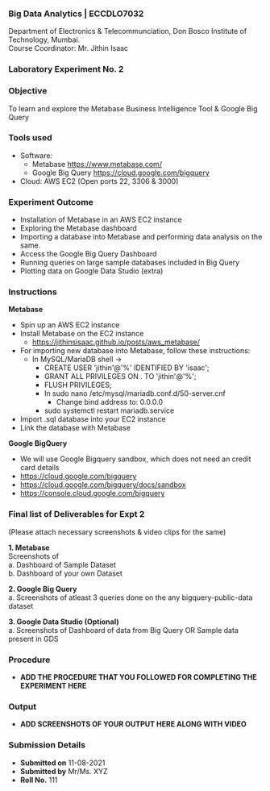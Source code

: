  ### Big Data Analytics | ECCDLO7032 
Department of Electronics & Telecommunciation, 
Don Bosco Institute of Technology, Mumbai.  
Course Coordinator: Mr. Jithin Isaac

### Laboratory Experiment No. 2
 
### Objective  
To learn and explore the Metabase Business Intelligence Tool & Google Big Query 

### Tools used  
- Software: 
  - Metabase https://www.metabase.com/
  - Google Big Query https://cloud.google.com/bigquery
- Cloud: AWS EC2 (Open ports 22, 3306 & 3000)

### Experiment Outcome
- Installation of Metabase in an AWS EC2 instance 
- Exploring the Metabase dashboard
- Importing a database into Metabase and performing data analysis on the same.
- Access the Google Big Query Dashboard
- Running queries on large sample databases included in Big Query
- Plotting data on Google Data Studio (extra)

### Instructions

**Metabase**
- Spin up an AWS EC2 instance
- Install Metabase on the EC2 instance
  - https://jithinsisaac.github.io/posts/aws_metabase/
- For importing new database into Metabase, follow these instructions:
  - In MySQL/MariaDB shell ->
    - CREATE USER 'jithin'@'%' IDENTIFIED BY 'isaac';
    - GRANT ALL PRIVILEGES ON . TO 'jithin'@'%';
    - FLUSH PRIVILEGES;
    - In sudo nano /etc/mysql/mariadb.conf.d/50-server.cnf
      - Change bind address to: 0.0.0.0
    - sudo systemctl restart mariadb.service
- Import .sql database into your EC2 instance
- Link the database with Metabase 

**Google BigQuery**
- We will use Google Bigquery sandbox, which does not need an credit card details
- https://cloud.google.com/bigquery
- https://cloud.google.com/bigquery/docs/sandbox
- https://console.cloud.google.com/bigquery

### Final list of Deliverables for Expt 2
(Please attach necessary screenshots & video clips for the same)

**1. Metabase**  
Screenshots of   
a. Dashboard of Sample Dataset  
b. Dashboard of your own Dataset

**2. Google Big Query**   
a. Screenshots of atleast 3 queries done on the any bigquery-public-data dataset

**3. Google Data Studio (Optional)**  
a. Screenshots of Dashboard of data from Big Query OR Sample data present in GDS

### Procedure 
- **ADD THE PROCEDURE THAT YOU FOLLOWED FOR COMPLETING THE EXPERIMENT HERE**

### Output
- **ADD SCREENSHOTS OF YOUR OUTPUT HERE ALONG WITH VIDEO**  

### Submission Details
- **Submitted on** 11-08-2021
- **Submitted by** Mr/Ms. XYZ
- **Roll No.** 111
